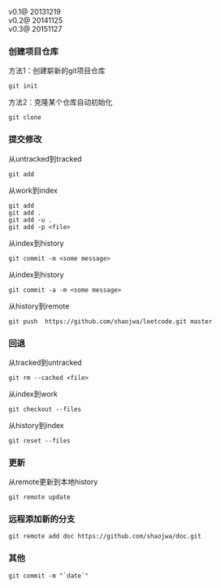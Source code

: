 v0.1@ 20131219  
v0.2@ 20141125  
v0.3@ 20151127  

### 创建项目仓库
方法1：创建崭新的git项目仓库  

    git init

方法2：克隆某个仓库自动初始化  

    git clone


### 提交修改
从untracked到tracked  

    git add

从work到index  

    git add
    git add .
    git add -u .
    git add -p <file>

从index到history  

    git commit -m <some message>

从index到history  

    git commit -a -m <some message>  

从history到remote  

    git push  https://github.com/shaojwa/leetcode.git master

### 回退
从tracked到untracked  

    git rm --cached <file>

从index到work  

    git checkout --files

从history到index  

    git reset --files

### 更新
从remote更新到本地history  

    git remote update

### 远程添加新的分支

    git remote add doc https://github.com/shaojwa/doc.git

### 其他

    git commit -m "`date`"





